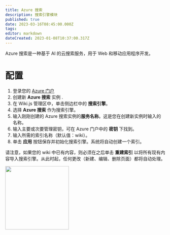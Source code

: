 ```yaml
---
title: Azure 搜索
description: 搜索引擎模块
published: true
date: 2023-03-16T08:45:00.000Z
tags: 
editor: markdown
dateCreated: 2023-01-08T10:37:00.317Z
---
```


Azure 搜索是一种基于 AI 的云搜索服务，用于 Web 和移动应用程序开发。 

# 配置

1. 登录您的 [Azure 门户](https://portal.azure.com)
1. 创建新 **Azure 搜索** 实例 .
1. 在 Wiki.js 管理区中，单击侧边栏中的 **搜索引擎**。
1. 选择 **Azure 搜索** 作为搜索引擎。
1. 输入刚刚创建的 Azure 搜索实例的**服务名称**。这是您在创建新实例时输入的名称。
1. 输入主要或次要管理密钥，可在 Azure 门户中的 **密钥** 下找到。
1. 输入所需的索引名称（默认值：wiki）。
1. 单击 **应用** 按钮保存并初始化搜索引擎。系统将自动创建一个索引。

请注意，如果您的 wiki 中已有内容，则必须在之后单击 **重建索引** 以将所有现有内容导入搜索引擎。从此时起，任何更改（新建、编辑、删除页面）都将自动处理。

<img src="https://static.requarks.io/logo/azure.svg" alt="" class="align-abstopright" style="width: 200px;">